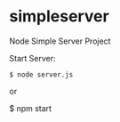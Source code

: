 # simpleserver
Node Simple Server Project

Start Server: 

```
$ node server.js
```
or

$ npm start


